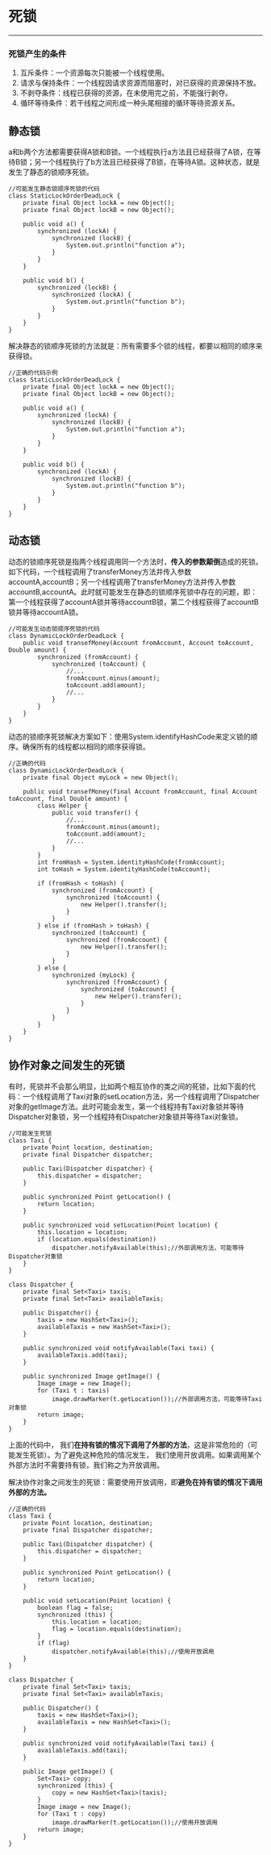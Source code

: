 # 死锁 #

----------
### 死锁产生的条件 ###

1. 互斥条件：一个资源每次只能被一个线程使用。
2. 请求与保持条件：一个线程因请求资源而阻塞时，对已获得的资源保持不放。
3. 不剥夺条件：线程已获得的资源，在未使用完之前，不能强行剥夺。
4. 循环等待条件：若干线程之间形成一种头尾相接的循环等待资源关系。
## 静态锁 ##
a和b两个方法都需要获得A锁和B锁。一个线程执行a方法且已经获得了A锁，在等待B锁；另一个线程执行了b方法且已经获得了B锁，在等待A锁。这种状态，就是发生了静态的锁顺序死锁。

	//可能发生静态锁顺序死锁的代码
	class StaticLockOrderDeadLock {
	    private final Object lockA = new Object();
	    private final Object lockB = new Object();
	
	    public void a() {
	        synchronized (lockA) {
	            synchronized (lockB) {
	                System.out.println("function a");
	            }
	        }
	    }
	
	    public void b() {
	        synchronized (lockB) {
	            synchronized (lockA) {
	                System.out.println("function b");
	            }
	        }
	    }
	}

解决静态的锁顺序死锁的方法就是：所有需要多个锁的线程，都要以相同的顺序来获得锁。

	//正确的代码示例
	class StaticLockOrderDeadLock {
	    private final Object lockA = new Object();
	    private final Object lockB = new Object();
	
	    public void a() {
	        synchronized (lockA) {
	            synchronized (lockB) {
	                System.out.println("function a");
	            }
	        }
	    }
	
	    public void b() {
	        synchronized (lockA) {
	            synchronized (lockB) {
	                System.out.println("function b");
	            }
	        }
	    }
	}
## 动态锁 ##
动态的锁顺序死锁是指两个线程调用同一个方法时，**传入的参数颠倒**造成的死锁。如下代码，一个线程调用了transferMoney方法并传入参数accountA,accountB；另一个线程调用了transferMoney方法并传入参数accountB,accountA。此时就可能发生在静态的锁顺序死锁中存在的问题，即：第一个线程获得了accountA锁并等待accountB锁，第二个线程获得了accountB锁并等待accountA锁。

	//可能发生动态锁顺序死锁的代码
	class DynamicLockOrderDeadLock {
	    public void transefMoney(Account fromAccount, Account toAccount, Double amount) {
	        synchronized (fromAccount) {
	            synchronized (toAccount) {
	                //...
	                fromAccount.minus(amount);
	                toAccount.add(amount);
	                //...
	            }
	        }
	    }
	}
动态的锁顺序死锁解决方案如下：使用System.identifyHashCode来定义锁的顺序。确保所有的线程都以相同的顺序获得锁。

	//正确的代码
	class DynamicLockOrderDeadLock {
	    private final Object myLock = new Object();
	
	    public void transefMoney(final Account fromAccount, final Account toAccount, final Double amount) {
	        class Helper {
	            public void transfer() {
	                //...
	                fromAccount.minus(amount);
	                toAccount.add(amount);
	                //...
	            }
	        }
	        int fromHash = System.identityHashCode(fromAccount);
	        int toHash = System.identityHashCode(toAccount);
	
	        if (fromHash < toHash) {
	            synchronized (fromAccount) {
	                synchronized (toAccount) {
	                    new Helper().transfer();
	                }
	            }
	        } else if (fromHash > toHash) {
	            synchronized (toAccount) {
	                synchronized (fromAccount) {
	                    new Helper().transfer();
	                }
	            }
	        } else {
	            synchronized (myLock) {
	                synchronized (fromAccount) {
	                    synchronized (toAccount) {
	                        new Helper().transfer();
	                    }
	                }
	            }
	        }
	    }
	}
## 协作对象之间发生的死锁 ##
有时，死锁并不会那么明显，比如两个相互协作的类之间的死锁，比如下面的代码：一个线程调用了Taxi对象的setLocation方法，另一个线程调用了Dispatcher对象的getImage方法。此时可能会发生，第一个线程持有Taxi对象锁并等待Dispatcher对象锁，另一个线程持有Dispatcher对象锁并等待Taxi对象锁。
	
	//可能发生死锁
	class Taxi {
	    private Point location, destination;
	    private final Dispatcher dispatcher;
	
	    public Taxi(Dispatcher dispatcher) {
	        this.dispatcher = dispatcher;
	    }
	
	    public synchronized Point getLocation() {
	        return location;
	    }
	
	    public synchronized void setLocation(Point location) {
	        this.location = location;
	        if (location.equals(destination))
	            dispatcher.notifyAvailable(this);//外部调用方法，可能等待Dispatcher对象锁
	    }
	}
	
	class Dispatcher {
	    private final Set<Taxi> taxis;
	    private final Set<Taxi> availableTaxis;
	
	    public Dispatcher() {
	        taxis = new HashSet<Taxi>();
	        availableTaxis = new HashSet<Taxi>();
	    }
	
	    public synchronized void notifyAvailable(Taxi taxi) {
	        availableTaxis.add(taxi);
	    }
	
	    public synchronized Image getImage() {
	        Image image = new Image();
	        for (Taxi t : taxis)
	            image.drawMarker(t.getLocation());//外部调用方法，可能等待Taxi对象锁
	        return image;
	    }
	}

上面的代码中， 我们**在持有锁的情况下调用了外部的方法**，这是非常危险的（可能发生死锁）。为了避免这种危险的情况发生， 我们使用开放调用。如果调用某个外部方法时不需要持有锁，我们称之为开放调用。

解决协作对象之间发生的死锁：需要使用开放调用，即**避免在持有锁的情况下调用外部的方法。**

	//正确的代码
	class Taxi {
	    private Point location, destination;
	    private final Dispatcher dispatcher;
	
	    public Taxi(Dispatcher dispatcher) {
	        this.dispatcher = dispatcher;
	    }
	
	    public synchronized Point getLocation() {
	        return location;
	    }
	
	    public void setLocation(Point location) {
	        boolean flag = false;
	        synchronized (this) {
	            this.location = location;
	            flag = location.equals(destination);
	        }
	        if (flag)
	            dispatcher.notifyAvailable(this);//使用开放调用
	    }
	}
	
	class Dispatcher {
	    private final Set<Taxi> taxis;
	    private final Set<Taxi> availableTaxis;
	
	    public Dispatcher() {
	        taxis = new HashSet<Taxi>();
	        availableTaxis = new HashSet<Taxi>();
	    }
	
	    public synchronized void notifyAvailable(Taxi taxi) {
	        availableTaxis.add(taxi);
	    }
	
	    public Image getImage() {
	        Set<Taxi> copy;
	        synchronized (this) {
	            copy = new HashSet<Taxi>(taxis);
	        }
	        Image image = new Image();
	        for (Taxi t : copy)
	            image.drawMarker(t.getLocation());//使用开放调用
	        return image;
	    }
	}